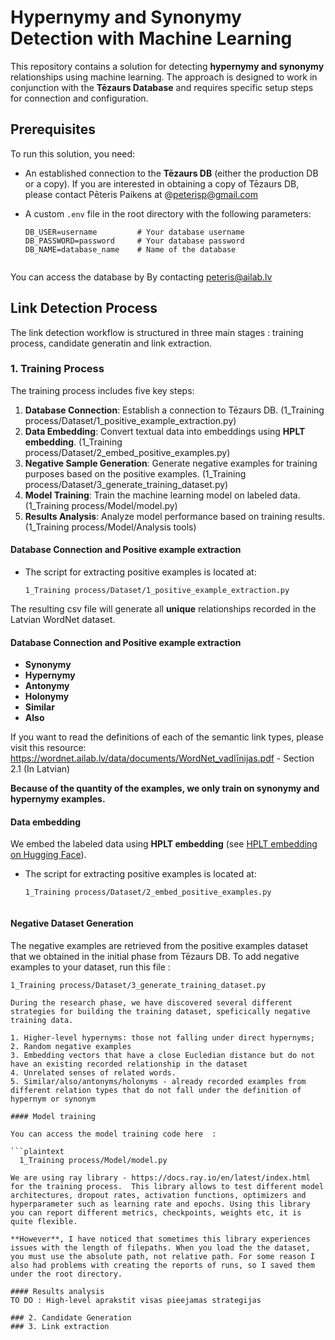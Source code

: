 # Hypernymy and Synonymy Detection with Machine Learning

This repository contains a solution for detecting **hypernymy and synonymy** relationships using machine learning. The approach is designed to work in conjunction with the **Tēzaurs Database** and requires specific setup steps for connection and configuration.

## Prerequisites

To run this solution, you need:
- An established connection to the **Tēzaurs DB** (either the production DB or a copy). If you are interested in obtaining a copy of Tēzaurs DB, please contact Pēteris Paikens at @peterisp@gmail.com
- A custom `.env` file in the root directory with the following parameters:

  ```plaintext
  DB_USER=username         # Your database username
  DB_PASSWORD=password     # Your database password
  DB_NAME=database_name    # Name of the database


You can access the database by By contacting peteris@ailab.lv
## Link Detection Process

The link detection workflow is structured in three main stages : training process, candidate generatin and link extraction. 

### 1. Training Process

The training process includes five key steps:

1. **Database Connection**: Establish a connection to Tēzaurs DB. (1_Training process/Dataset/1_positive_example_extraction.py)
2. **Data Embedding**: Convert textual data into embeddings using **HPLT embedding**. (1_Training process/Dataset/2_embed_positive_examples.py)
3. **Negative Sample Generation**: Generate negative examples for training purposes based on the positive examples. (1_Training process/Dataset/3_generate_training_dataset.py)
4. **Model Training**: Train the machine learning model on labeled data. (1_Training process/Model/model.py)
5. **Results Analysis**: Analyze model performance based on training results. (1_Training process/Model/Analysis tools)

#### Database Connection and Positive example extraction 

- The script for extracting positive examples is located at:

  ```plaintext
  1_Training process/Dataset/1_positive_example_extraction.py
  
The resulting csv file will generate all **unique** relationships recorded in the Latvian WordNet dataset. 

#### Database Connection and Positive example extraction 

- **Synonymy**
- **Hypernymy**
- **Antonymy**
- **Holonymy**
- **Similar**
- **Also**

If you want to read the definitions of each of the semantic link types, please visit this resource: 
https://wordnet.ailab.lv/data/documents/WordNet_vadlīnijas.pdf   - Section 2.1 (In Latvian)

**Because of the quantity of the examples, we only train on synonymy and hypernymy examples.**


#### Data embedding 

We embed the labeled data using **HPLT embedding** (see [HPLT embedding on Hugging Face](https://huggingface.co/HPLT/hplt_bert_base_lv)).

- The script for extracting positive examples is located at:
  ```plaintext
  1_Training process/Dataset/2_embed_positive_examples.py


#### Negative Dataset Generation 

The negative examples are retrieved from the positive examples dataset that we obtained in the initial phase from Tēzaurs DB. 
To add negative examples to your dataset, run this file :
  ```plaintext
  1_Training process/Dataset/3_generate_training_dataset.py

During the research phase, we have discovered several different strategies for building the training dataset, speficically negative training data. 

1. Higher-level hypernyms: those not falling under direct hypernyms;
2. Random negative examples
3. Embedding vectors that have a close Eucledian distance but do not have an existing recorded relationship in the dataset
4. Unrelated senses of related words.
5. Similar/also/antonyms/holonyms - already recorded examples from different relation types that do not fall under the definition of hypernym or synonym 

#### Model training

You can access the model training code here  :

```plaintext
    1_Training process/Model/model.py

We are using ray library - https://docs.ray.io/en/latest/index.html for the training process.  This library allows to test different model architectures, dropout rates, activation functions, optimizers and hyperparameter such as learning rate and epochs. Using this library you can report different metrics, checkpoints, weights etc, it is quite flexible.

**However**, I have noticed that sometimes this library experiences issues with the length of filepaths. When you load the the dataset, you must use the absolute path, not relative path. For some reason I also had problems with creating the reports of runs, so I saved them under the root directory. 

#### Results analysis
TO DO : High-level aprakstit visas pieejamas strategijas

### 2. Candidate Generation
### 3. Link extraction





